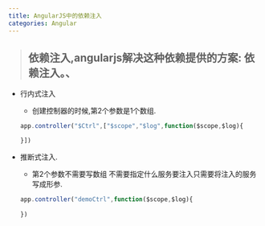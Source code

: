 ```yaml
---
title: AngularJS中的依赖注入
categories: Angular
---
```


>##  依赖注入,angularjs解决这种依赖提供的方案: 依赖注入。、

+ 行内式注入
    - 创建控制器的时候,第2个参数是1个数组.
    ```js
    app.controller("$Ctrl",["$scope","$log",function($scope,$log){

    }])
    ```

+ 推断式注入.
    - 第2个参数不需要写数组 不需要指定什么服务要注入只需要将注入的服务写成形参.
    ```js
    app.controller("demoCtrl",function($scope,$log){
        
    })
    ```